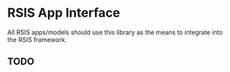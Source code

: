 # RSIS App Interface
All RSIS apps/models should use this library as the means to integrate into the RSIS framework.

## TODO

